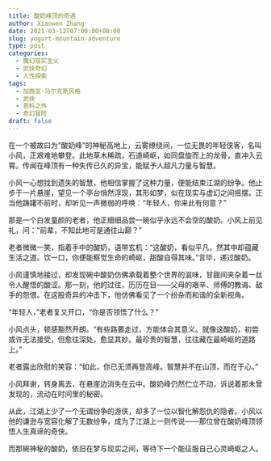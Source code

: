 ```yaml
---
title: 酸奶峰顶的奇遇
author: Xiaowen Zhang
date: 2021-03-12T07:00:00+08:00
slug: yogurt-mountain-adventure
type: post
categories:
  - 魔幻现实主义
  - 武侠奇幻
  - 人性探索
tags:
  - 加西亚·马尔克斯风格
  - 武侠
  - 意料之外
  - 奇幻冒险
draft: false
---
```


在一个被故曰为“酸奶峰”的神秘高地上，云雾缭绕间，一位无畏的年轻侠客，名叫小风，正艰难地攀登。此地草木稀疏，石道崎岖，如同盘旋而上的龙骨，直冲入云霄。传闻在峰顶有一种失传已久的异宝，能赋予人超凡力量与智慧。

小风一心想找到遗失的智慧，他相信掌握了这种力量，便能结束江湖的纷争。他止步于一片悬崖，望见一个亭台悄然浮现，其形如梦，似在现实与虚幻之间摇摆。正当他踌躇不前时，却听见一声微弱的呼唤：“年轻人，你来此有何意？”

那是一个白发童颜的老者，他正细细品尝一碗似乎永远不会空的酸奶。小风上前见礼，问：“前辈，不知此地可是通往山巅？”

老者微微一笑，指着手中的酸奶，语带玄机：“这酸奶，看似平凡，然其中却蕴藏生活之道。饮一口，你便能察觉生命的崎岖，甜酸自得其味。”言毕，递过酸奶。

小风谨慎地接过，却发现碗中酸奶仿佛承载着整个世界的滋味，甘甜间夹杂着一丝令人醒悟的酸涩。那一刻，他的过往，历历在目——父母的艰辛、师傅的教诲、敌手的怨恨。在这股奇异的冲击下，他仿佛看见了一个纷杂而和谐的全新视角。

“年轻人，”老者复又开口，“你是否领悟了什么？”

小风点头，顿感豁然开朗。“有些路要走过，方能体会其意义。就像这酸奶，初尝或许无法接受，但愈往深处，愈显其妙。最珍贵的智慧，往往藏在最崎岖的道路上。”

老者露出欣慰的笑容：“如此，你已无须再登高峰。智慧并不在山顶，而在于心。”

小风拜谢，转身离去，在悬崖边消失在云中。酸奶峰仍然伫立不动，诉说着那未曾发现的，流动在时间里的秘密。

从此，江湖上少了一个无谓纷争的游侠，却多了一位以智化解怨仇的隐者。小风以他的谦逊与宽容化解了无数纷争，成为了江湖上一则传说——那位曾在酸奶峰顶领悟人生真谛的奇侠。

而那碗神秘的酸奶，依旧在梦与现实之间，等待下一个能征服自己心灵崎岖之人。
